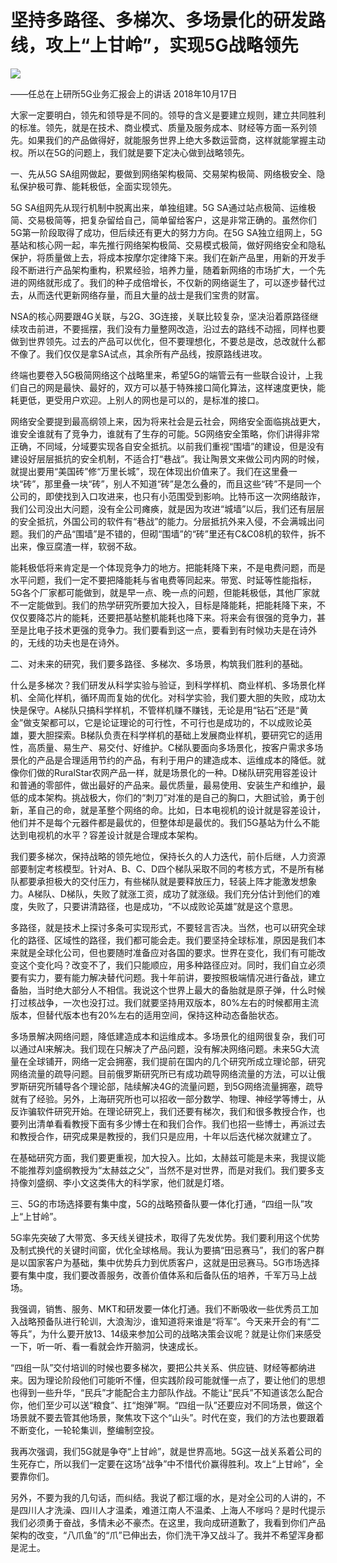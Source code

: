 # 坚持多路径、多梯次、多场景化的研发路线，攻上“上甘岭”，实现5G战略领先
<img class="pv" src="https://api.visitor.plantree.me/visitor-badge/pv?namespace=plantree.me&key=renzhengfei-speeches/坚持多路径多梯次多场景化的研发路线攻上上甘岭实现5G战略领先.md">


——任总在上研所5G业务汇报会上的讲话
2018年10月17日



大家一定要明白，领先和领导是不同的。领导的含义是要建立规则，建立共同胜利的标准。领先，就是在技术、商业模式、质量及服务成本、财经等方面一系列领先。如果我们的产品做得好，就能服务世界上绝大多数运营商，这样就能掌握主动权。所以在5G的问题上，我们就是要下定决心做到战略领先。

一、先从5G SA组网做起，要做到网络架构极简、交易架构极简、网络极安全、隐私保护极可靠、能耗极低，全面实现领先。

5G SA组网先从现行机制中脱离出来，单独组建。5G SA通过站点极简、运维极简、交易极简等，把复杂留给自己，简单留给客户，这是非常正确的。虽然你们5G第一阶段取得了成功，但后续还有更大的努力方向。在5G SA独立组网上，5G基站和核心网一起，率先推行网络架构极简、交易模式极简，做好网络安全和隐私保护，将质量做上去，将成本按摩尔定律降下来。我们在新产品里，用新的开发手段不断进行产品架构重构，积累经验，培养力量，随着新网络的市场扩大，一个先进的网络就形成了。我们的种子成倍增长，不仅新的网络诞生了，可以逐步替代过去，从而迭代更新网络存量，而且大量的战士是我们宝贵的财富。

NSA的核心网要跟4G关联，与2G、3G连接，关联比较复杂，坚决沿着原路径继续攻击前进，不要摇摆，我们没有力量整网改造，沿过去的路线不动摇，同样也要做到世界领先。过去的产品可以优化，但不要理想化，不要总是改，总改就什么都不像了。我们仅仅是拿SA试点，其余所有产品线，按原路线进攻。

终端也要卷入5G极简网络这个战略里来，希望5G的端管云有一些联合设计，上我们自己的网是最快、最好的，双方可以基于特殊接口简化算法，这样速度更快，能耗更低，更受用户欢迎。上别人的网也是可以的，是标准的接口。

网络安全要提到最高纲领上来，因为将来社会是云社会，网络安全面临挑战更大，谁安全谁就有了竞争力，谁就有了生存的可能。5G网络安全策略，你们讲得非常正确，不同域，分域要实现各自安全抵抗。以前我们重视“围墙”的建设，但是没有建设好层层抵抗的安全机制，不适合打“巷战”。我让陶景文来做公司内网的时候，就提出要用“美国砖”修“万里长城”，现在体现出价值来了。我们在这里叠一块“砖”，那里叠一块“砖”，别人不知道“砖”是怎么叠的，而且这些“砖”不是同一个公司的，即使找到入口攻进来，也只有小范围受到影响。比特币这一次网络敲诈，我们公司没出大问题，没有全公司瘫痪，就是因为攻进“城墙”以后，我们还有层层的安全抵抗，外国公司的软件有“巷战”的能力。分层抵抗外来入侵，不会满城出问题。我们的产品“围墙”是不错的，但砌“围墙”的“砖”里还有C&C08机的软件，拆不出来，像豆腐渣一样，软弱不敌。

能耗极低将来肯定是一个体现竞争力的地方。把能耗降下来，不是电费问题，而是水平问题，我们一定不要把降能耗与省电费等同起来。带宽、时延等性能指标，5G各个厂家都可能做到，就是早一点、晚一点的问题，但能耗极低，其他厂家就不一定能做到。我们的热学研究所要加大投入，目标是降能耗，把能耗降下来，不仅仅要降芯片的能耗，还要把基站整机能耗也降下来。将来会有很强的竞争力，甚至是比电子技术更强的竞争力。我们要看到这一点，要看到有时候功夫是在诗外的，无线的功夫也是在诗外。

二、对未来的研究，我们要多路径、多梯次、多场景，构筑我们胜利的基础。

什么是多梯次？我们研发从科学实验与验证，到科学样机、商业样机、多场景化样机、全简化样机，循环周而复始的优化。对科学实验，我们要大胆的失败，成功太快是保守。A梯队只搞科学样机，不管样机赚不赚钱，无论是用“钻石”还是“黄金”做支架都可以，它是论证理论的可行性，不可行也是成功的，不以成败论英雄，要大胆探索。B梯队负责在科学样机的基础上发展商业样机，要研究它的适用性，高质量、易生产、易交付、好维护。C梯队要面向多场景化，按客户需求多场景化的产品是合理适用节约的产品，有利于用户的建造成本、运维成本的降低。就像你们做的RuralStar农网产品一样，就是场景化的一种。D梯队研究用容差设计和普通的零部件，做出最好的产品来。最优质量，最易使用、安装生产和维护，最低的成本架构。挑战极大，你们的“刺刀”对准的是自己的胸口，大胆试验，勇于创新，革自己的命，就是革整个网络的命。比如，日本电视机的设计就是容差设计，他们并不是每个元器件都是最优的，但整体却是最优的。我们5G基站为什么不能达到电视机的水平？容差设计就是合理成本架构。

我们要多梯次，保持战略的领先地位，保持长久的人力迭代，前仆后继，人力资源部要制定考核模型。针对A、B、C、D四个梯队采取不同的考核方式，不是所有梯队都要承担极大的交付压力，有些梯队就是要释放压力，轻装上阵才能激发想象力。A梯队、D梯队，失败了就涨工资，成功了就涨级。我们充分估计到他们的难度，失败了，只要讲清路径，也是成功，“不以成败论英雄”就是这个意思。

多路径，就是技术上探讨多条可实现形式，不要轻言否决。当然，也可以研究全球化的路径、区域性的路径，我们都可能会走。我们要坚持全球标准，原因是我们本来就是全球化公司，但也要随时准备应对各国的要求。世界在变化，我们有可能改变这个变化吗？改变不了，我们只能顺应，用多种路径应对。同时，我们自立必须要有实力，要有能力解决替代问题。我十年前讲，要按照极端情况进行备战，建立备胎，当时绝大部分人不相信。我说这个世界上最大的备胎就是原子弹，什么时候打过核战争，一次也没打过。我们就要坚持用双版本，80%左右的时候都用主流版本，但替代版本也有20%左右的适用空间，保持这种动态备胎状态。

多场景解决网络问题，降低建造成本和运维成本。多场景化的组网很复杂，我们可以通过AI来解决。我们现在只解决了产品问题，没有解决网络问题。未来5G大流量在全球铺开，网络一定会拥塞，我们提前在国内的几个研究所成立理论部，研究网络流量的疏导问题。目前俄罗斯研究所已有成功疏导网络流量的方法，可以让俄罗斯研究所辅导各个理论部，陆续解决4G的流量问题，到5G网络流量拥塞，疏导就有了经验。另外，上海研究所也可以招收一部分数学、物理、神经学等博士，从反诈骗软件研究开始。在理论研究上，我们还要有梯次，我们和很多教授合作，也要列出清单看看教授下面有多少博士在和我们合作。我们也招一些博士，再派过去和教授合作，研究成果是教授的，我们只是应用，十年以后迭代梯次就建立了。

在基础研究方面，我们要更重视，加大投入。比如，太赫兹可能是未来，我提议能不能推荐刘盛纲教授为“太赫兹之父”，当然不是对世界，而是对我们。我们要多支持像刘盛纲、李小文这类伟大的科学家，他们就是灯塔。

三、5G的市场选择要有集中度，5G的战略预备队要一体化打通，“四组一队”攻上“上甘岭”。

5G率先突破了大带宽、多天线关键技术，取得了先发优势。我们要利用这个优势及制式换代的关键时间窗，优化全球格局。我认为要搞“田忌赛马”，我们的客户群是以国家客户为基础，集中优势兵力到优质客户，这就是田忌赛马。5G市场选择要有集中度，我们要改善服务，改善价值体系和后备队伍的培养，千军万马上战场。

我强调，销售、服务、MKT和研发要一体化打通。我们不断吸收一些优秀员工加入战略预备队进行轮训，大浪淘沙，谁知道将来谁是“将军”。今天来开会的有“二等兵”，为什么要开放13、14级来参加公司的战略决策会议呢？就是让你们来感受一下，听一听、看一看就会炸开脑洞，快速成长。

“四组一队”交付培训的时候也要多梯次，要把公共关系、供应链、财经等都纳进来。因为理论阶段他们可能听不懂，但实践阶段可能就懂一点了，要让他们的思想也得到一些升华，“民兵”才能配合主力部队作战。不能让“民兵”不知道该怎么配合你，他们至少可以送“粮食”、扛“炮弹”啊。“四组一队”还要应对不同场景，做这个场景就不要去管其他场景，聚焦攻下这个“山头”。时代在变，我们的方法也要跟着不断变化，一轮轮集训，整编制空投。

我再次强调，我们5G就是争夺“上甘岭”，就是世界高地。5G这一战关系着公司的生死存亡，所以我们一定要在这场“战争”中不惜代价赢得胜利。攻上“上甘岭”，全要靠你们。

另外，不要为我的几句话，而纠结。我说了都江堰的水，是对全公司的人讲的，不是四川人才洗澡、四川人才温柔，难道江南人不温柔、上海人不嗲吗？是时代提示我们必须勇于奋战，多情未必不豪杰。在这里，我向成研道歉了，我看到你们产品架构的改变，“八爪鱼”的“爪”已伸出去，你们洗干净又战斗了。我并不希望浑身都是泥土。
